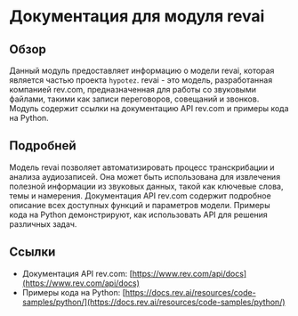 # Документация для модуля revai

## Обзор

Данный модуль предоставляет информацию о модели revai, которая является частью проекта `hypotez`. revai - это модель, разработанная компанией rev.com, предназначенная для работы со звуковыми файлами, такими как записи переговоров, совещаний и звонков. Модуль содержит ссылки на документацию API rev.com и примеры кода на Python.

## Подробней

Модель revai позволяет автоматизировать процесс транскрибации и анализа аудиозаписей. Она может быть использована для извлечения полезной информации из звуковых данных, такой как ключевые слова, темы и намерения. Документация API rev.com содержит подробное описание всех доступных функций и параметров модели. Примеры кода на Python демонстрируют, как использовать API для решения различных задач.

## Ссылки

- Документация API rev.com: [https://www.rev.com/api/docs](https://www.rev.com/api/docs)
- Примеры кода на Python: [https://docs.rev.ai/resources/code-samples/python/](https://docs.rev.ai/resources/code-samples/python/)